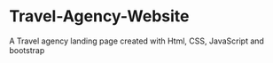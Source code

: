 # Travel-Agency-Website
A Travel agency landing page created with Html, CSS, JavaScript and bootstrap
